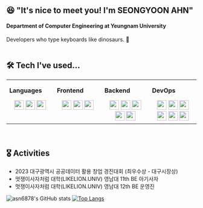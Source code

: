 ##  😆 "It's nice to meet you! I'm SEONGYOON AHN" 
#### Department of Computer Engineering at Yeungnam University 

Developers who type keyboards like dinosaurs. 🦖<br/><br/>

## 🛠 Tech I've used...

<table>
  <tr>
    
<td valign="top" width="25%">
  
**Languages**
  
  <div align="center">  
    <a href="https://reactjs.org/" target="_blank"><img src="https://img.shields.io/badge/JavaScript-F7DF1E?style=flat-square&logo=JavaScript&logoColor=white" height = "25"/></a>
    <a href="https://reactjs.org/" target="_blank"><img src="https://img.shields.io/badge/Java-FF7800?style=flat-square&logo=java&logoColor=white" height = "25"/></a>
    <a href="https://reactjs.org/" target="_blank"><img src="https://img.shields.io/badge/Python-3776AB?style=flat-square&logo=Python&logoColor=white" height = "25"/></a>
  </div>
    
</td><td valign="top" width="25%">

**Frontend**

<div align="center">  

  <a href="https://reactjs.org/" target="_blank"><img src="https://img.shields.io/badge/HTML5-E34F26?style=flat-square&logo=HTML5&logoColor=white" height = "25"/></a> 
  <a href="https://reactjs.org/" target="_blank"><img src="https://img.shields.io/badge/CSS3-1572B6?style=flat-square&logo=css3&logoColor=white" height = "25"/></a> 
  <a href="https://reactjs.org/" target="_blank"><img src="https://img.shields.io/badge/React-61DAFB?style=flat-square&logo=react&logoColor=white" height = "25"/></a> 
</div>

</td><td valign="top" width="25%">

**Backend**

<div align="center">  
  <a href="https://reactjs.org/" target="_blank"><img src="https://img.shields.io/badge/Django-092E20?style=flat-square&logo=django&logoColor=white" height = "25"/></a> 
  <a href="https://reactjs.org/" target="_blank"><img src="https://img.shields.io/badge/Spring-6DB33F?style=flat-square&logo=Spring&logoColor=white" height = "25"/></a> 
  <a href="https://reactjs.org/" target="_blank"><img src="https://img.shields.io/badge/MySQL-4479A1?style=flat-square&logo=MySQL&logoColor=white" height = "25"/></a> 
  <a href="https://reactjs.org/" target="_blank"><img src="https://img.shields.io/badge/Redis-DC382D?style=flat&logo=Redis&logoColor=white" height = "25"/></a> 
  <a href="https://reactjs.org/" target="_blank"><img src="https://img.shields.io/badge/Oracle-F80000?style=flat&logo=Oracle&logoColor=white" height = "25"/></a> 
</div>

</td><td valign="top" width="25%">

**DevOps**

<div align="center">  
  <a href="https://reactjs.org/" target="_blank"><img src="https://img.shields.io/badge/Git-ff944d?style=flat-square&logo=git&logoColor=white" height = "25"/></a> 
  <a href="https://reactjs.org/" target="_blank"><img src="https://img.shields.io/badge/Github-181717?style=flat-square&logo=github&logoColor=white" height = "25"/></a> 
  <a href="https://reactjs.org/" target="_blank"><img src="https://img.shields.io/badge/Docker-2496ED?style=flat-square&logo=Docker&logoColor=white" height = "25"/></a> 
  <a href="https://reactjs.org/" target="_blank"><img src="https://img.shields.io/badge/Amazon AWS-ff6600?stye=flat-square&logo=AmazonWebServices&logoColor=BLACK" height = "25"/></a> 
    <a href="https://reactjs.org/" target="_blank"><img src="https://img.shields.io/badge/Jira-0052CC?style=flat&logo=Jira&logoColor=white" height = "25"/></a> 
    <a href="https://reactjs.org/" target="_blank"><img src="https://img.shields.io/badge/Discord-5865F2?style=flat&logo=Discord&logoColor=white" height = "25"/></a> 

</div>
</td>
</tr></table>
<br/>

## 🎖 Activities
- 2023 대구광역시 공공데이터 활용 창업 경진대회 (최우수상 - 대구시장상)
- 멋쟁이사자처럼 대학(LIKELION.UNIV) 영남대 11th BE 아기사자
- 멋쟁이사자처럼 대학(LIKELION.UNIV) 영남대 12th BE 운영진


![asn6878's GitHub stats](https://github-readme-stats.vercel.app/api?username=asn6878&show_icons=true&theme=radical)
[![Top Langs](https://github-readme-stats.vercel.app/api/top-langs/?username=asn6878&layout=compact&langs_count=8&theme=radical)](https://github.com/asn6878?tab=repositories&q=&type=&language=java&sort=)

<!--
**asn6878/asn6878** is a ✨ _special_ ✨ repository because its `README.md` (this file) appears on your GitHub profile.

Here are some ideas to get you started:


- 🌱 I’m currently learning ...
- 👯 I’m looking to collaborate on ...
- 🤔 I’m looking for help with ...
- 💬 Ask me about ...
- 📫 How to reach me: ...
- 😄 Pronouns: ...
- ⚡ Fun fact: ...
-->

